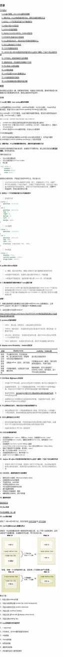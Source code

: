 <html>
<h2>目录</h2>
</html>

[CSS部分](#css)

&emsp;[1. css盒子模型，box-sizing属性的理解](#c1)

&emsp;[2. 清除浮动，什么时候需要清除浮动，清除浮动都有哪些方法](#c2)

&emsp;[3. 如何让一个不定宽高的盒子水平垂直居中](#c3)

&emsp;[4. px和em和rem的区别](#c4)

&emsp;[5. position的值有哪些](#c5)

&emsp;[6. display:none与visibility：hidden的区别](#c6)

&emsp;[7. CSS中link 和@import的区别](#c7)

&emsp;[8. 什么是响应式设计，响应式设计的基本原理是什么](#c8)

&emsp;[9. 为什么要初始化CSS样式](#c9)

&emsp;[10. CSS3有哪些新特性](#c10)

&emsp;[11. ::before 和 :after中双冒号和单冒号有什么区别？解释一下这2个伪元素的作用](#c11)

&emsp;[12. CSS优化、提高性能的方法有哪些](#c12)

&emsp;[13. 重绘和回流，浏览器是怎样解析CSS的](#c13)

&emsp;[14. flex布局css预处理器](#c14)

&emsp;[15. css预处理器](#c15)

&emsp;[16. css外边距(margin)重叠及防止](#c16)

&emsp;[17. css选择器及优先顺序](#c17)

&emsp;[18. css浏览器兼容性问题和布局问题](#c18)

<h3 id='start'>前言</h3>

  每年都会出去面试一圈，积累更多的经验、拓展自己的知识面，整体的感觉是大多数都比较注重基础性的东西，那就从最基本的写起吧↓
### CSS

<h5 id='c1'>1. css盒子模型，box-sizing属性的理解</h5>

css的盒模型由content(内容)、padding(内边距)、border(边框)、margin(外边距)组成。但盒子的大小由content+padding+border这几部分决定

box-sizing是一个CSS3属性，与盒子模型有着密切联系。即决定元素的宽高如何计算，box-sizing有三个属性：
```css
box-sizing: content-box|border-box|inherit:
```
- content-box 使得元素的宽高即为内容区的宽高(默认模式)
- border-box: 计算方式content + padding + border = 本身元素大小，即缩小了content大小
- inherit 指定box-sizing属性的值，应该从父元素继承

CSS的两种盒模型：

1、在W3C标准的盒子模型中,width指content部分的宽度
2、在IE盒子模型中,width表示content+padding+border这三个部分的宽度

<h5 id='c2'>2. 清除浮动，什么时候需要清除浮动，清除浮动都有哪些方法</h5>

浮动的元素是脱离文档标准流的，如果我们不清楚浮动，那么就会造成**父元素高度塌陷**，影响页面布局。

清除浮动的方式：
- 为父元素设置高度
- 为父元素添加`overflow:hidden`
- 伪元素
```css
.fix::after { 
     content:""; 
     display:block; 
     clear:both;
}
```
使用伪元素的好处：不增加冗余的DOM节点，符合语义化

> overflow:hidden可以触发BFC机制。BFC：块级格式化上下文，创建了 BFC的元素就是一个独立的盒子，它规定了内部如何布局，并且与这个独立盒子里的布局不受外部影响，当然它也不会影响到外面的元素，**计算BFC的高度时，浮动元素也参与计算**


<h5 id='c3'>3. 如何让一个不定宽高的盒子水平垂直居中</h5>

> 定位的方式

```css 
.father {
    position: relative;
}
.son {
    position: absolute;
    top: 0;
    right: 0;
    bottom: 0;
    left: 0;
    margin: auto;
}
```
> css3属性

```css
.father {
    position: relative;
}
.son {
    position: absolute;
    top: 50%;
    left: 50%;
    transform: translate(-50%, -50%);
}
```
> flex布局

```css
.father {
    display: flex;
    justify-content: center;
    align-items: center;
}
```

<h5 id='c4'>4. px和em和rem的区别</h5>

> `px`: 像素，相对长度单位。像素`px`是相对于显示器屏幕分辨率而言的

> `em`的值并不是固定的，会继承父级元素的字体大小，代表倍数

> `rem`的值并不是固定的，始终是基于根元素 `<html>` 的，也代表倍数

<h5 id='c4-1'>4-1. 移动端高清方案如何解决 ? rem适配方案</h5>

<meta name="viewport" 
content="width=device-width,initial-scale=1.0,maximum-scale=1.0,user-scalable=no"/>

<body style="margin:0;padding:0;font-size:0.32rem"></body>

>width=device-width:表示宽度是设备屏幕的宽度
>initial-scale=1.0:表示初始的缩放比例
>minimum-scale=1.0:表示最小的缩放比例
>maximum-scale=1.0:表示最大的缩放比例
>user-scalable=no: 表示用户是否可以调整缩放比例

##### 原理：
1、根据设备屏幕的设备像素比动态设置html的font-size,(设备像素比，又称DPPX,比如dpr=2时,表示1个css像素由4个物理像素点组成)

2、自动设置meta标签viewport

https://www.cnblogs.com/Vayne-N/p/6913204.html附阿里提供的原生JS压缩的高清方案布局代码

<h5 id='c5'>5. position的值有哪些</h5>

> static： 默认值。没有定位，元素出现在正常的流中

> relative（相对定位）：生成相对定位的元素,相对于其正常（原先本身）位置进行定位

> absolute（绝对定位）：生成绝对定位的元素，相对于static定位以外的第一个父元素进行定位

> fixed（固定定位）：生成绝对定位的元素，相对于浏览器窗口进行定位

<h5 id='c6'>6. display:none与visibility：hidden的区别</h5>

区别 | display:none | visibility：hidden的
---|---|---
是否占据空间 | 不占据任何空间，在文档渲染时，该元素如同不存在（但依然存在文档对象模型树中）| 该元素空间依旧存在
是否渲染 | 会触发reflow（回流），进行渲染 | 只会触发repaint（重绘），因为没有发现位置变化，不进行渲染
是否是继承属性 | 不是继承属性，元素及其子元素都会消失 | 是继承属性，若子元素使用了visibility:visible，则不继承，这个子孙元素又会显现出

<h5 id='c7'>7. CSS中link 和@import的区别</h5>

> link属于XHTML标签，@import完全是CSS提供的一种方式,只能加载CSS

> 加载顺序的差别，当一个页面被加载的时候，link引用的CSS会同时被加载，而@import引用的CSS 会等到页面全部被下载完再被加载

> 兼容性的差别。由于@import是CSS2.1提出的所以老的浏览器不支持，而link标签无此问题

> 当使用javascript控制dom去改变样式的时候，只能使用link标签，因为@import不是dom可以控制的

<h5 id='c8'>8. 什么是响应式设计，响应式设计的基本原理是什么</h5>

> 响应式网站设计是一个网站能够兼容多个终端，而不是为每一个终端做一个特定的版本。基本原理是通过媒体查询检测不同的设备屏幕尺寸做处理

<h5 id='c9'>9. 为什么要初始化CSS样式</h5>

> 因为浏览器的兼容问题，不同浏览器对有些标签的默认值是不同的，如果没对 CSS 初始化往往会出现浏览器之间的页面显示差异

> 初始化样式会对 SEO 有一定的影响

<h5 id='c10'>10. CSS3有哪些新特性</h5>

- 实现圆角`border-radius`，阴影`box-shadow`，边框图片`border-image`
- 对文字加特效`text-shadow`，强制文本换行`word-wrap`，线性渐变`linear-gradient`
- 实现旋转`transform:rotate(90deg)`,缩放`scale(0.85,0.90)`,`translate(0px,-30px)`定位,倾斜`skew(-9deg,0deg)`;
- 增加了更多的CSS选择器、多背景、`rgba()`
- 唯一引入的伪元素是`::selection`；
- 实现媒体查询`@media`，多栏布局`flex`
- 过渡`transition` 动画`animation`

<h5 id='c11'>11. ::before 和 :after中双冒号和单冒号有什么区别？解释一下这2个伪元素的作用</h5>

> 单冒号(:)用于CSS3伪类，双冒号(::)用于CSS3伪元素。（伪元素由双冒号和伪元素名称组成）,双冒号是在当前规范中引入的，用于区分伪类和伪元素

<h5 id='c12'>12. CSS优化、提高性能的方法有哪些</h5>

- 移除空的css规则（Remove empty rules）
- 正确使用display的属性
- 不滥用浮动、web字体
- 不声明过多的font-size
- 不在选择符中使用ID标识符
- 遵守盒模型规则
- 尽量减少页面重排、重绘
- 抽象提取公共样式，减少代码量

<h5 id='c13'>13. 重绘和回流</h5>

[重绘和回流](https://juejin.im/post/5a9923e9518825558251c96a)

<h5 id='c14'>14. flex布局</h5>

[flex布局教程--阮一峰](http://www.ruanyifeng.com/blog/2015/07/flex-grammar.html)

<h5 id='c15'>15. css预处理器</h5>

提供了一种css的书写方式，常见的就是 [SAAS文档](http://sass.bootcss.com/docs/sass-reference/) 和 [LESS文档](https://less.bootcss.com/)

<h5 id='c16'>16. css外边距(margin)重叠及防止</h5>

现象是：外边距重叠是指两个垂直相邻的块级元素，当上下两个边距相遇时，起外边距会产生重叠现象，且重叠后的外边距，等于其中较大者。
![avatar](css-margin.png)

解决方案：

1、外层元素padding代替

2、内层元素透明边框 border:1px solid transparent;

3、内层元素绝对定位 postion:absolute:

4、外层元素 overflow:hidden;

5、内层元素 加float:left;或display:inline-block;

6、内层元素padding:1px;


<h5 id='c17'>17. css选择器及优先级排序</h5>

1、！important

2、行内样式，在style属性里面写的样式

3、id选择器

4、class选择器

5、标签选择器

6、通配符选择器

7、浏览器的自定义属性和继承



